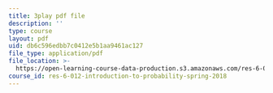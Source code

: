 ```yaml
---
title: 3play pdf file
description: ''
type: course
layout: pdf
uid: db6c596edbb7c0412e5b1aa9461ac127
file_type: application/pdf
file_location: >-
  https://open-learning-course-data-production.s3.amazonaws.com/res-6-012-introduction-to-probability-spring-2018/db6c596edbb7c0412e5b1aa9461ac127_GnEyIawrWBg.pdf
course_id: res-6-012-introduction-to-probability-spring-2018
---
```

